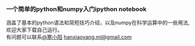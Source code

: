 ### 一个简单的python和numpy入门ipython notebook
涵盖了基本的python语法和简短技巧介绍，以及numpy在科学运算中的一些用法,欢迎大家下载自己运行。<br>
有问题可以联系[@寒小阳](http://blog.csdn.net/han_xiaoyang) hanxiaoyang.ml@gmail.com
